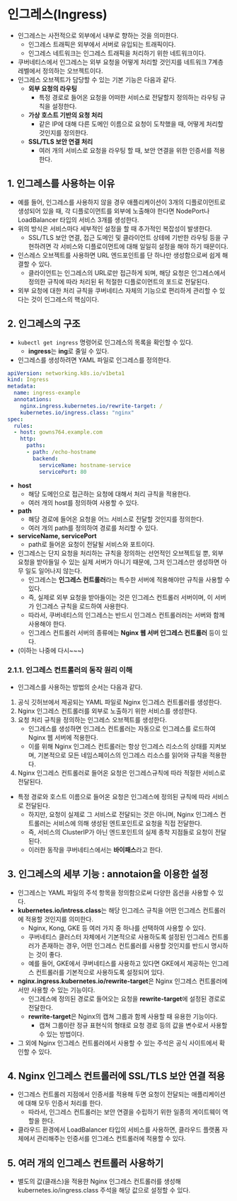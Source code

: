 # 인그레스(Ingress)
- 인그레스는 사전적으로 외부에서 내부로 향하는 것을 의미한다.
  - 인그레스 트래픽은 외부에서 서버로 유입되는 트래픽이다.
  - 인그레스 네트워크는 인그레스 트래픽을 처리하기 위한 네트워크이다.
- 쿠버네티스에서 인그레스는 외부 요청을 어떻게 처리할 것인지를 네트워크 7계층 레벨에서 정의하는 오브젝트이다.
- 인그레스 오브젝트가 담당할 수 있는 기본 기능은 다음과 같다.
  - **외부 요청의 라우팅**
    - 특정 경로로 들어온 요청을 어떠한 서비스로 전달할지 정의하는 라우팅 규칙을 설정한다.
  - **가상 호스트 기반의 요청 처리**
    - 같은 IP에 대해 다른 도메인 이름으로 요청이 도착했을 때, 어떻게 처리할 것인지를 정의한다.
  - **SSL/TLS 보안 연결 처리**
    - 여러 개의 서비스로 요청을 라우팅 할 때, 보안 연결을 위한 인증서를 적용한다.

## 1. 인그레스를 사용하는 이유
- 예를 들어, 인그레스를 사용하지 않을 경우 애플리케이션이 3개의 디플로이먼트로 생성되어 있을 때, 각 디플로이먼트를 외부에 노출해야 한다면 NodePort나 LoadBalancer 타입의 서비스 3개를 생성한다.
- 위의 방식은 서비스마다 세부적인 설정을 할 때 추가적인 복잡성이 발생한다.
  - SSL/TLS 보안 연결, 접근 도메인 및 클라이언트 상테에 기반한 라우팅 등을 구현하려면 각 서비스와 디플로이먼트에 대해 일일히 설정을 해야 하기 때문이다.
- 인스레스 오브젝트를 사용하면 URL 엔드포인트를 단 하나만 생성함으로써 쉽게 해결할 수 있다.
  - 클라이언트는 인그레스의 URL로만 접근하게 되며, 해당 요청은 인그레스에서 정의한 규칙에 따라 처리된 뒤 적절한 디플로이먼트의 포드로 전달된다.
- 외부 요청에 대한 처리 규칙을 쿠버네티스 자체의 기능으로 편리하게 관리할 수 있다는 것이 인그레스의 핵심이다.

## 2. 인그레스의 구조
- `kubectl get ingress` 명령어로 인그레스의 목록을 확인할 수 있다.
  - **ingress**는 **ing**로 줄일 수 있다.
- 인그레스를 생성하려면 YAML 파일로 인그레스를 정의한다.
```yaml
apiVersion: networking.k8s.io/v1beta1
kind: Ingress
metadata:
  name: ingress-example
  annotations:
    nginx.ingress.kubernetes.io/rewrite-target: /
    kubernetes.io/ingress.class: "nginx"
spec:
  rules:
  - host: gowns764.example.com
    http:
      paths:
      - path: /echo-hostname
        backend:
          serviceName: hostname-service
          servicePort: 80
```
- **host**
  - 해당 도메인으로 접근하는 요청에 대해서 처리 규칙을 적용한다.
  - 여러 개의 host를 정의하여 사용할 수 있다.
- **path**
  - 해당 경로에 들어온 요청을 어느 서비스로 전달할 것인지를 정의한다.
  - 여러 개의 path를 정의하여 경로를 처리할 수 있다.
- **serviceName, servicePort**
  - path로 들어온 요청이 전달될 서비스와 포트이다.
- 인그레스는 단지 요청을 처리하는 규칙을 정의하는 선언적인 오브젝트일 뿐, 외부 요청을 받아들일 수 있는 실제 서버가 아니기 때문에, 그저 인그레스만 생성하면 아무 일도 일어나지 않는다.
  - 인그레스는 **인그레스 컨트롤러**라는 특수한 서버에 적용해야만 규칙을 사용할 수 있다.
  - 즉, 실제로 외부 요청을 받아들이는 것은 인그레스 컨트롤러 서버이며, 이 서버가 인그레스 규칙을 로드하여 사용한다.
  - 따라서, 쿠버네티스의 인그레스는 반드시 인그레스 컨트롤러러는 서버와 함께 사용해야 한다.
  - 인그레스 컨트롤러 서버의 종류에는 **Nginx 웹 서버 인그레스 컨트롤러** 등이 있다.
- (이하는 나중에 다시~~~)

### 2.1.1. 인그레스 컨트롤러의 동작 원리 이해
- 인그레스를 사용하는 방법의 순서는 다음과 같다.
1. 공식 깃허브에서 제공되는 YAML 파일로 Nginx 인그레스 컨트롤러를 생성한다.
2. Nginx 인그레스 컨트롤러를 외부로 노출하기 위한 서비스를 생성한다.
3. 요청 처리 규칙을 정의하는 인그레스 오브젝트를 생성한다.
   - 인그레스를 생성하면 인그레스 컨트롤러는 자동으로 인그레스를 로드하여 Nginx 웹 서버에 적용한다.
   - 이를 위해 Nginx 인그레스 컨트롤러는 항상 인그레스 리소스의 상태를 지켜보며, 기본적으로 모든 네임스페이스의 인그레스 리소스를 읽어와 규칙을 적용한다.
4. Nginx 인그레스 컨트롤러로 들어온 요청은 인그레스규칙에 따라 적절한 서비스로 전달된다.
- 특정 경로와 호스트 이름으로 들어온 요청은 인그레스에 정의된 규칙에 따라 서비스로 전달된다.
  - 하지만, 요청이 실제로 그 서비스로 전달되는 것은 아니며, Nginx 인그레스 컨트롤러는 서비스에 의해 생성된 엔트포인트로 요청을 직접 전달한다.
  - 즉, 서비스의 ClusterIP가 아닌 엔드포인트의 실제 종착 지점들로 요청이 전달된다.
  - 이러한 동작을 쿠버네티스에서는 **바이패스**라고 한다.

## 3. 인그레스의 세부 기능 : annotaion을 이용한 설정
- 인그레스는 YAML 파일의 주석 항목을 정의함으로써 다양한 옵션을 사용할 수 있다.
- **kubernetes.io/intress.class**는 해당 인그레스 규칙을 어떤 인그레스 컨트롤러에 적용할 것인지를 의미한다.
  - Nginx, Kong, GKE 등 여러 가지 중 하나를 선택하여 사용할 수 있다.
  - 쿠버네티스 클러스터 자체에서 기본적으로 사용하도록 설정된 인그레스 컨트롤러가 존재하는 경우, 어떤 인그레스 컨트롤러를 사용할 것인지를 반드시 명시하는 것이 좋다.
  - 예를 들어, GKE에서 쿠버네티스를 사용하고 있다면 GKE에서 제공하는 인그레스 컨트롤러를 기본적으로 사용하도록 설정되어 있다.
- **nginx.ingress.kubernetes.io/rewrite-target**은 Nginx 인그레스 컨트롤러에서만 사용할 수 있는 기능이다.
  - 인그레스에 정의된 경로로 들어오는 요청을 **rewrite-target**에 설정된 경로로 전달한다.
  - **rewrite-target**은 Nginx의 캡쳐 그룹과 함께 사용할 때 유용한 기능이다.
    - 캡쳐 그룹이란 정규 표현식의 형태로 요청 경로 등의 값을 변수로서 사용할 수 있는 방법이다.
- 그 외에 Nginx 인그레스 컨트롤러에서 사용할 수 있는 주석은 공식 사이트에서 확인할 수 있다.

## 4. Nginx 인그레스 컨트롤러에 SSL/TLS 보안 연결 적용
- 인그레스 컨트롤러 지점에서 인증서를 적용해 두면 요청이 전달되는 애플리케이션에 대해 모두 인증서 처리를 한다.
  - 따라서, 인그레스 컨트롤러는 보안 연결을 수립하기 위한 일종의 게이트웨이 역할을 한다.
- 클라우드 환경에서 LoadBalancer 타입의 서비스를 사용하면, 클라우드 플랫폼 자체에서 관리해주는 인증서를 인그레스 컨트롤러에 적용할 수 있다.

## 5. 여러 개의 인그레스 컨트롤러 사용하기
- 별도의 값(클래스)을 적용한 Nginx 인그레스 컨트롤러를 생성해 kubernetes.io/ingress.class 주석을 해당 값으로 설정할 수 있다.